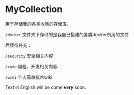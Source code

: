 # MyCollection

用于存储我的各类收集的存储库。

`/docker`
文件夹下存储的是我自己搭建的各类docker所用的文件

后续待补充：

`/security` 安全相关内容

`/code` 编程、开发相关内容

`/wiki` 个人简单技术wiki

Text in English will be come ***very*** soon.
